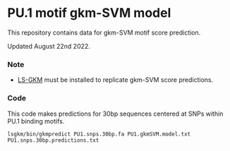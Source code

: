 # PU.1 motif gkm-SVM model
This repository contains data for gkm-SVM motif score prediction.

Updated August 22nd 2022.

### Note
- <a href=https://github.com/Dongwon-Lee/lsgkm>LS-GKM</a> must be installed to replicate gkm-SVM score predictions.

### Code
This code makes predictions for 30bp sequences centered at SNPs within PU.1 binding motifs.
```
lsgkm/bin/gkmpredict PU1.snps.30bp.fa PU1.gkmSVM.model.txt PU1.snps.30bp.predictions.txt
```
